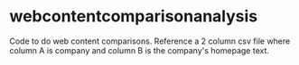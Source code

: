 # webcontentcomparisonanalysis

Code to do web content comparisons. Reference a 2 column csv file where column A is company and column B is the company's homepage text.
